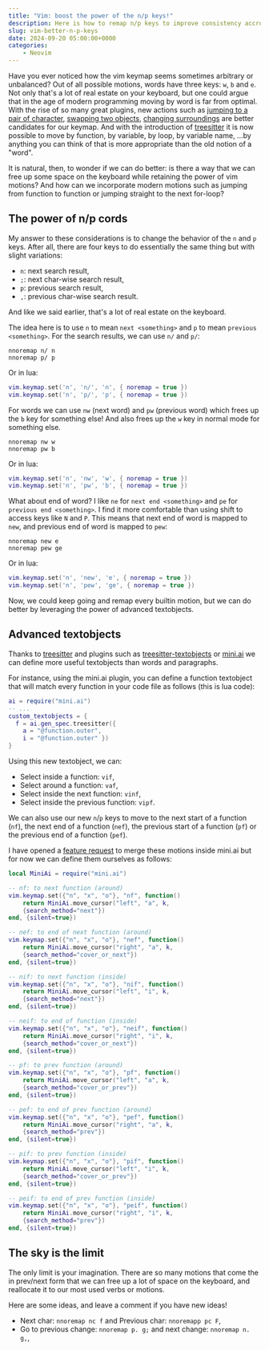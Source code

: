 ```yaml
---
title: "Vim: boost the power of the n/p keys!"
description: Here is how to remap n/p keys to improve consistency accross vim motions and free keys on your keyboard
slug: vim-better-n-p-keys
date: 2024-09-20 05:00:00+0000
categories:
    - Neovim
---
```


Have you ever noticed how the vim keymap seems sometimes arbitrary or unbalanced? Out of all possible motions, words have three keys: `w`, `b` and `e`. Not only that's a lot of real estate on your keyboard, but one could argue that in the age of modern programming moving by word is far from optimal. With the rise of so many great plugins, new actions such as [jumping to a pair of character](https://github.com/folke/flash.nvim), [swapping two objects](https://github.com/mizlan/iswap.nvim/), [changing surroundings](https://github.com/echasnovski/mini.surround) are better candidates for our keymap. And with the introduction of [treesitter](https://github.com/nvim-treesitter/nvim-treesitter-textobjects) it is now possible to move by function, by variable, by loop, by variable name, ...by anything you can think of that is more appropriate than the old notion of a "word".

It is natural, then, to wonder if we can do better: is there a way that we can free up some space on the keyboard while retaining the power of vim motions? And how can we incorporate modern motions such as jumping from function to function or jumping straight to the next for-loop?

## The power of n/p cords

My answer to these considerations is to change the behavior of the `n` and `p` keys. After all, there are four keys to do essentially the same thing but with slight variations: 
- `n`: next search result, 
- `;`: next char-wise search result, 
- `p`: previous search result, 
- `,`: previous char-wise search result.

And like we said earlier, that's a lot of real estate on the keyboard.

The idea here is to use `n` to mean `next <something>` and `p` to mean `previous <something>`. For the search results, we can use `n/` and `p/`:

```
nnoremap n/ n
nnoremap p/ p
```

Or in lua:

```lua
vim.keymap.set('n', 'n/', 'n', { noremap = true })
vim.keymap.set('n', 'p/', 'p', { noremap = true })
```

For words we can use `nw` (next word) and `pw` (previous word) which frees up the `b` key for something else! And also frees up the `w` key in normal mode for something else.

```
nnoremap nw w
nnoremap pw b
```

Or in lua:

```lua
vim.keymap.set('n', 'nw', 'w', { noremap = true })
vim.keymap.set('n', 'pw', 'b', { noremap = true })
```

What about end of word? I like `ne` for `next end <something>` and `pe` for `previous end <something>`. I find it more comfortable than using shift to access keys like `N` and `P`. This means that next end of word is mapped to `new`, and previous end of word is mapped to `pew`:

```
nnoremap new e
nnoremap pew ge
```

Or in lua:

```lua
vim.keymap.set('n', 'new', 'e', { noremap = true })
vim.keymap.set('n', 'pew', 'ge', { noremap = true })
```

Now, we could keep going and remap every builtin motion, but we can do better by leveraging the power of advanced textobjects.

## Advanced textobjects

Thanks to [treesitter](https://github.com/nvim-treesitter/nvim-treesitter) and plugins such as [treesitter-textobjects](https://github.com/nvim-treesitter/nvim-treesitter-textobjects) or [mini.ai](https://github.com/echasnovski/mini.ai) we can define more useful textobjects than words and paragraphs.

For instance, using the mini.ai plugin, you can define a function textobject that will match every function in your code file as follows (this is lua code):

```lua
ai = require("mini.ai")
-- ...
custom_textobjects = {
  f = ai.gen_spec.treesitter({ 
    a = "@function.outer", 
    i = "@function.outer" })
}
```

Using this new textobject, we can:
- Select inside a function: `vif`,
- Select around a function: `vaf`,
- Select inside the next function: `vinf`,
- Select inside the previous function: `vipf`.

We can also use our new `n`/`p` keys to move to the next start of a function (`nf`), the next end of a function (`nef`), the previous start of a function (`pf`) or the previous end of a function (`pef`).

I have opened a [feature request](https://github.com/echasnovski/mini.nvim/issues/1236) to merge these motions inside mini.ai but for now we can define them ourselves as follows:


```lua
local MiniAi = require("mini.ai")

-- nf: to next function (around)
vim.keymap.set({"n", "x", "o"}, "nf", function() 
    return MiniAi.move_cursor("left", "a", k, 
    {search_method="next"})
end, {silent=true})

-- nef: to end of next function (around)
vim.keymap.set({"n", "x", "o"}, "nef", function() 
    return MiniAi.move_cursor("right", "a", k, 
    {search_method="cover_or_next"})
end, {silent=true})

-- nif: to next function (inside)
vim.keymap.set({"n", "x", "o"}, "nif", function() 
    return MiniAi.move_cursor("left", "i", k, 
    {search_method="next"})
end, {silent=true})

-- neif: to end of function (inside)
vim.keymap.set({"n", "x", "o"}, "neif", function() 
    return MiniAi.move_cursor("right", "i", k, 
    {search_method="cover_or_next"})
end, {silent=true})

-- pf: to prev function (around)
vim.keymap.set({"n", "x", "o"}, "pf", function() 
    return MiniAi.move_cursor("left", "a", k, 
    {search_method="cover_or_prev"})
end, {silent=true})

-- pef: to end of prev function (around)
vim.keymap.set({"n", "x", "o"}, "pef", function() 
    return MiniAi.move_cursor("right", "a", k, 
    {search_method="prev"})
end, {silent=true})

-- pif: to prev function (inside)
vim.keymap.set({"n", "x", "o"}, "pif", function() 
    return MiniAi.move_cursor("left", "i", k, 
    {search_method="cover_or_prev"})
end, {silent=true})

-- peif: to end of prev function (inside)
vim.keymap.set({"n", "x", "o"}, "peif", function() 
    return MiniAi.move_cursor("right", "i", k, 
    {search_method="prev"})
end, {silent=true})
```

## The sky is the limit

The only limit is your imagination. There are so many motions that come the in prev/next form that we can free up a lot of space on the keyboard, and reallocate it to our most used verbs or motions.

Here are some ideas, and leave a comment if you have new ideas!

- Next char: `nnoremap nc f` and Previous char: `nnoremapp pc F`,
- Go to previous change: `nnoremap p. g;` and next change: `nnoremap n. g,`,



